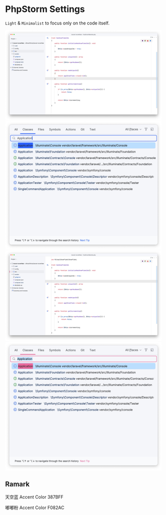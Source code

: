 # PhpStorm Settings

`Light` & `Minimalist` to focus only on the code itself.

<img  src="./1.jpg" alt="screenshot"/>

<img  src="./2.jpg" alt="screenshot"/>

<img  src="./3.jpg" alt="screenshot"/>

<img  src="./4.jpg" alt="screenshot"/>

## Ramark
天空蓝 Accent Color 387BFF

嘟嘟粉 Accent Color F082AC
